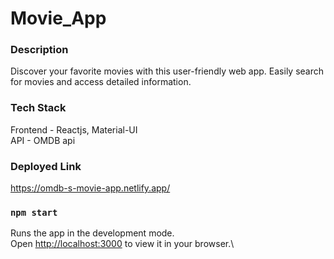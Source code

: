 # Movie_App

### Description

Discover your favorite movies with this user-friendly web app. Easily search for movies and access detailed information.

### Tech Stack

Frontend - Reactjs, Material-UI
<br/>
API - OMDB api

### Deployed Link

https://omdb-s-movie-app.netlify.app/

### `npm start`

Runs the app in the development mode.\
Open [http://localhost:3000](http://localhost:3000) to view it in your browser.\
